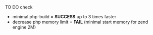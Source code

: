 TO DO check
- minimal php-build = **SUCCESS** up to 3 times faster
- decrease php memory limit = **FAIL** (minimal start memory for zend engine 2M)
  